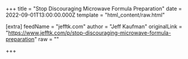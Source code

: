 
+++
title = "Stop Discouraging Microwave Formula Preparation"
date = 2022-09-01T13:00:00.000Z
template = "html_content/raw.html"

[extra]
feedName = "jefftk.com"
author = "Jeff Kaufman"
originalLink = "https://www.jefftk.com/p/stop-discouraging-microwave-formula-preparation"
raw = ""

+++

